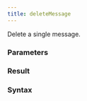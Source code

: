 ```yaml
---
title: deleteMessage
---
```


Delete a single message.


### Parameters 



### Result 



### Syntax





